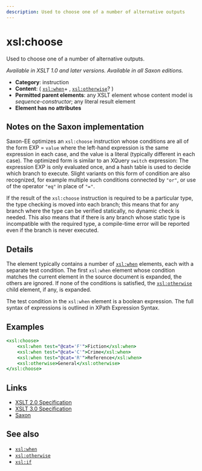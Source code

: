 ```yaml
---
description: Used to choose one of a number of alternative outputs
---
```


# xsl:choose

Used to choose one of a number of alternative outputs.

_Available in XSLT 1.0 and later versions. Available in all Saxon editions._

- **Category**: instruction
- **Content**: ( [`xsl:when`](xsl-when.md)+ , [`xsl:otherwise`](xsl-otherwise.md)? )
- **Permitted parent elements**: any XSLT element whose content model is _sequence-constructor_; any literal result element
- **Element has no attributes**

## Notes on the Saxon implementation

Saxon-EE optimizes an `xsl:choose` instruction whose conditions are all of the form EXP = `value` where the left-hand expression is the same expression in each case, and the value is a literal (typically different in each case). The optimized form is similar to an XQuery `switch` expression: The expression EXP is only evaluated once, and a hash table is used to decide which branch to execute. Slight variants on this form of condition are also recognized, for example multiple such conditions connected by `"or"`, or use of the operator `"eq"` in place of `"="`.

If the result of the `xsl:choose` instruction is required to be a particular type, the type checking is moved into each branch; this means that for any branch where the type can be verified statically, no dynamic check is needed. This also means that if there is any branch whose static type is incompatible with the required type, a compile-time error will be reported even if the branch is never executed.

## Details

The element typically contains a number of [`xsl:when`](xsl-when.md) elements, each with a separate test condition. The first `xsl:when` element whose condition matches the current element in the source document is expanded, the others are ignored. If none of the conditions is satisfied, the [`xsl:otherwise`](xsl-otherwise.md) child element, if any, is expanded.

The test condition in the `xsl:when` element is a boolean expression. The full syntax of expressions is outlined in XPath Expression Syntax.

## Examples

```xslt
<xsl:choose>
    <xsl:when test="@cat='F'">Fiction</xsl:when>
    <xsl:when test="@cat='C'">Crime</xsl:when>
    <xsl:when test="@cat='R'">Reference</xsl:when>
    <xsl:otherwise>General</xsl:otherwise>
</xsl:choose>
```

## Links

- [XSLT 2.0 Specification](http://www.w3.org/TR/xslt20/#element-choose)
- [XSLT 3.0 Specification](http://www.w3.org/TR/xslt-30/#element-choose)
- [Saxon](https://www.saxonica.com/html/documentation/xsl-elements/choose.html)

## See also

- [`xsl:when`](xsl-when.md)
- [`xsl:otherwise`](xsl-otherwise.md)
- [`xsl:if`](xsl-if.md)
